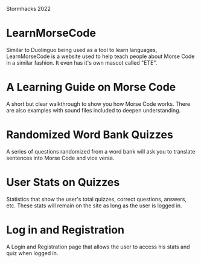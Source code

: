 Stormhacks 2022

# LearnMorseCode
Similar to Duolinguo being used as a tool to learn languages, LearnMorseCode is a website used to help teach people about Morse Code in a similar fashion. It even has it's own mascot called "ETE".

# A Learning Guide on Morse Code
A short but clear walkthrough to show you how Morse Code works. There are also examples with sound files included to deepen understanding. 

# Randomized Word Bank Quizzes
A series of questions randomized from a word bank will ask you to translate sentences into Morse Code and vice versa.  

# User Stats on Quizzes
Statistics that show the user's total quizzes, correct questions, answers, etc. These stats will remain on the site as long as the user is logged in.

# Log in and Registration
A Login and Registration page that allows the user to access his stats and quiz when logged in. 
